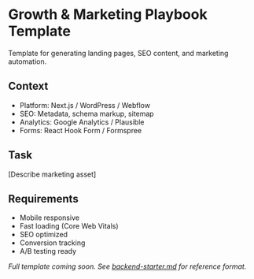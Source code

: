 # Growth & Marketing Playbook Template

Template for generating landing pages, SEO content, and marketing automation.

## Context
- Platform: Next.js / WordPress / Webflow
- SEO: Metadata, schema markup, sitemap
- Analytics: Google Analytics / Plausible
- Forms: React Hook Form / Formspree

## Task
[Describe marketing asset]

## Requirements
- Mobile responsive
- Fast loading (Core Web Vitals)
- SEO optimized
- Conversion tracking
- A/B testing ready

*Full template coming soon. See [backend-starter.md](./backend-starter.md) for reference format.*
